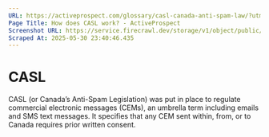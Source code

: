 ```yaml
---
URL: https://activeprospect.com/glossary/casl-canada-anti-spam-law/?utm_medium=Email&utm_source=Website&utm_campaign=AP-Email-InsideCBM-Jan
Page Title: How does CASL work? - ActiveProspect
Screenshot URL: https://service.firecrawl.dev/storage/v1/object/public/media/screenshot-8f58a6cc-6187-45e3-aa73-b96ef39bd1d0.png
Scraped At: 2025-05-30 23:40:46.435
---
```

# CASL

CASL (or Canada’s Anti-Spam Legislation) was put in place to regulate commercial electronic messages (CEMs), an umbrella term including emails and SMS text messages. It specifies that any CEM sent within, from, or to Canada requires prior written consent.


